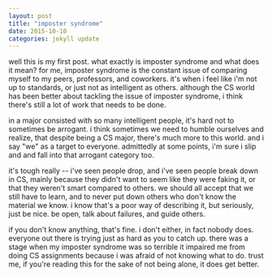 ```yaml
---
layout: post
title: "imposter syndrome"
date: 2015-10-10
categories: jekyll update
---
```


well this is my first post. what exactly is imposter syndrome and what does it mean? for me, imposter syndrome is the constant issue of comparing myself to my peers, professors, and coworkers. it's when i feel like i'm not up to standards, or just not as intelligent as others. although the CS world has been better about tackling the issue of imposter syndrome, i think there's still a lot of work that needs to be done. 

in a major consisted with so many intelligent people, it's hard not to sometimes be arrogant. i think sometimes we need to humble ourselves and realize, that despite being a CS major, there's much more to this world. and i say "we" as a target to everyone. admittedly at some points, i'm sure i slip and and fall into that arrogant category too. 

it's tough really -- i've seen people drop, and i've seen people break down in CS, mainly because they didn't want to seem like they were faking it, or that they weren't smart compared to others. we should all accept that we still have to learn, and to never put down others who don't know the material we know. i know that's a poor way of describing it, but seriously, just be nice. be open, talk about failures, and guide others.

if you don't know anything, that's fine. i don't either, in fact nobody does. everyone out there is trying just as hard as you to catch up. there was a stage when my imposter syndrome was so terrible it impaired me from doing CS assignments because i was afraid of not knowing what to do. trust me, if you're reading this for the sake of not being alone, it does get better.
    
 

